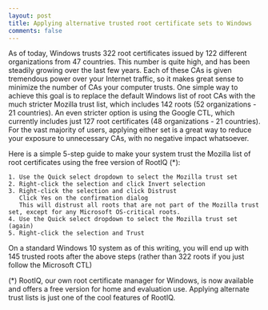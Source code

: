 ```yaml
---
layout: post
title: Applying alternative trusted root certificate sets to Windows
comments: false
---
```


As of today, Windows trusts 322 root certificates issued by 122 different organizations from 47 countries. This number is quite high, and has been steadily growing over the last few years. Each of these CAs is given tremendous power over your Internet traffic, so it makes great sense to minimize the number of CAs your computer trusts. One simple way to achieve this goal is to replace the default Windows list of root CAs with the much stricter Mozilla trust list, which includes 142 roots (52 organizations - 21 countries). An even stricter option is using the Google CTL, which currently includes just 127 root certificates (48 organizations - 21 countries). For the vast majority of users, applying either set is a great way to reduce your exposure to unnecessary CAs, with no negative impact whatsoever.

Here is a simple 5-step guide to make your system trust the Mozilla list of root certificates using the free version of RootIQ (*):

    1. Use the Quick select dropdown to select the Mozilla trust set
    2. Right-click the selection and click Invert selection
    3. Right-click the selection and click Distrust
       Click Yes on the confirmation dialog
       This will distrust all roots that are not part of the Mozilla trust set, except for any Microsoft OS-critical roots.
    4. Use the Quick select dropdown to select the Mozilla trust set (again)
    5. Right-click the selection and Trust

On a standard Windows 10 system as of this writing, you will end up with 145 trusted roots after the above steps (rather than 322 roots if you just follow the Microsoft CTL) 

(*) RootIQ, our own root certificate manager for Windows, is now available and offers a free version for home and evaluation use. Applying alternate trust lists is just one of the cool features of RootIQ.
